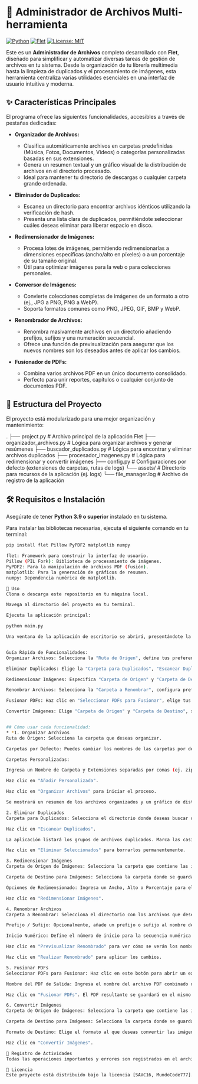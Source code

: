 # 📁 Administrador de Archivos Multi-herramienta

[![Python](https://img.shields.io/badge/Python-3.9%2B-blue?style=for-the-badge&logo=python&logoColor=white)](https://www.python.org/)
[![Flet](https://img.shields.io/badge/Flet-UI-purple?style=for-the-badge&logo=flet&logoColor=white)](https://flet.dev/)
[![License: MIT](https://img.shields.io/badge/License-MIT-yellow.svg?style=for-the-badge)](https://opensource.org/licenses/MIT)

Este es un **Administrador de Archivos** completo desarrollado con **Flet**, diseñado para simplificar y automatizar diversas tareas de gestión de archivos en tu sistema. Desde la organización de tu librería multimedia hasta la limpieza de duplicados y el procesamiento de imágenes, esta herramienta centraliza varias utilidades esenciales en una interfaz de usuario intuitiva y moderna.

## ✨ Características Principales

El programa ofrece las siguientes funcionalidades, accesibles a través de pestañas dedicadas:

* **Organizador de Archivos:**
    * Clasifica automáticamente archivos en carpetas predefinidas (Música, Fotos, Documentos, Videos) o categorías personalizadas basadas en sus extensiones.
    * Genera un resumen textual y un gráfico visual de la distribución de archivos en el directorio procesado.
    * Ideal para mantener tu directorio de descargas o cualquier carpeta grande ordenada.

* **Eliminador de Duplicados:**
    * Escanea un directorio para encontrar archivos idénticos utilizando la verificación de hash.
    * Presenta una lista clara de duplicados, permitiéndote seleccionar cuáles deseas eliminar para liberar espacio en disco.

* **Redimensionador de Imágenes:**
    * Procesa lotes de imágenes, permitiendo redimensionarlas a dimensiones específicas (ancho/alto en píxeles) o a un porcentaje de su tamaño original.
    * Útil para optimizar imágenes para la web o para colecciones personales.

* **Conversor de Imágenes:**
    * Convierte colecciones completas de imágenes de un formato a otro (ej., JPG a PNG, PNG a WebP).
    * Soporta formatos comunes como PNG, JPEG, GIF, BMP y WebP.

* **Renombrador de Archivos:**
    * Renombra masivamente archivos en un directorio añadiendo prefijos, sufijos y una numeración secuencial.
    * Ofrece una función de previsualización para asegurar que los nuevos nombres son los deseados antes de aplicar los cambios.

* **Fusionador de PDFs:**
    * Combina varios archivos PDF en un único documento consolidado.
    * Perfecto para unir reportes, capítulos o cualquier conjunto de documentos PDF.

## 📂 Estructura del Proyecto

El proyecto está modularizado para una mejor organización y mantenimiento:

.
├── project.py                # Archivo principal de la aplicación Flet
├── organizador_archivos.py   # Lógica para organizar archivos y generar resúmenes
├── buscador_duplicados.py    # Lógica para encontrar y eliminar archivos duplicados
├── procesador_imagenes.py    # Lógica para redimensionar y convertir imágenes
├── config.py                 # Configuraciones por defecto (extensiones de carpetas, rutas de logs)
└── assets/                   # Directorio para recursos de la aplicación (ej. logs)
└── file_manager.log      # Archivo de registro de la aplicación


## 🛠️ Requisitos e Instalación

Asegúrate de tener **Python 3.9 o superior** instalado en tu sistema.

Para instalar las bibliotecas necesarias, ejecuta el siguiente comando en tu terminal:

```bash
pip install flet Pillow PyPDF2 matplotlib numpy

flet: Framework para construir la interfaz de usuario.
Pillow (PIL Fork): Biblioteca de procesamiento de imágenes.
PyPDF2: Para la manipulación de archivos PDF (fusión).
matplotlib: Para la generación de gráficos de resumen.
numpy: Dependencia numérica de matplotlib.

🚀 Uso
Clona o descarga este repositorio en tu máquina local.

Navega al directorio del proyecto en tu terminal.

Ejecuta la aplicación principal:

python main.py

Una ventana de la aplicación de escritorio se abrirá, presentándote la interfaz con todas las funcionalidades.


Guía Rápida de Funcionalidades:
Organizar Archivos: Selecciona la "Ruta de Origen", define tus preferencias de carpetas (por defecto o personalizadas) y haz clic en "Organizar Archivos".

Eliminar Duplicados: Elige la "Carpeta para Duplicados", "Escanear Duplicados", revisa la lista y selecciona los archivos a "Eliminar Seleccionados".

Redimensionar Imágenes: Especifica "Carpeta de Origen" y "Carpeta de Destino", introduce las dimensiones o porcentaje deseado y "Redimensionar Imágenes".

Renombrar Archivos: Selecciona la "Carpeta a Renombrar", configura prefijos/sufijos/inicio numérico, "Previsualizar Renombrado" y luego "Realizar Renombrado".

Fusionar PDFs: Haz clic en "Seleccionar PDFs para Fusionar", elige tus archivos, ingresa un "Nombre del PDF de Salida" y "Fusionar PDFs".

Convertir Imágenes: Elige "Carpeta de Origen" y "Carpeta de Destino", selecciona el "Formato de Destino" y haz clic en "Convertir Imágenes".


## Cómo usar cada funcionalidad:
* *1. Organizar Archivos
Ruta de Origen: Selecciona la carpeta que deseas organizar.

Carpetas por Defecto: Puedes cambiar los nombres de las carpetas por defecto (Música, Fotos, Documentos, Videos).

Carpetas Personalizadas:

Ingresa un Nombre de Carpeta y Extensiones separadas por comas (ej. zip,rar,7z para una carpeta "Comprimidos").

Haz clic en "Añadir Personalizada".

Haz clic en "Organizar Archivos" para iniciar el proceso.

Se mostrará un resumen de los archivos organizados y un gráfico de distribución.

2. Eliminar Duplicados
Carpeta para Duplicados: Selecciona el directorio donde deseas buscar duplicados.

Haz clic en "Escanear Duplicados".

La aplicación listará los grupos de archivos duplicados. Marca las casillas de los archivos que deseas eliminar (el primero de cada grupo se considera el original y no está marcado por defecto).

Haz clic en "Eliminar Seleccionados" para borrarlos permanentemente.

3. Redimensionar Imágenes
Carpeta de Origen de Imágenes: Selecciona la carpeta que contiene las imágenes a redimensionar.

Carpeta de Destino para Imágenes: Selecciona la carpeta donde se guardarán las imágenes redimensionadas.

Opciones de Redimensionado: Ingresa un Ancho, Alto o Porcentaje para el redimensionamiento. Solo necesitas uno de ellos (ej. 800 en ancho, o 50 en porcentaje).

Haz clic en "Redimensionar Imágenes".

4. Renombrar Archivos
Carpeta a Renombrar: Selecciona el directorio con los archivos que deseas renombrar.

Prefijo / Sufijo: Opcionalmente, añade un prefijo o sufijo al nombre del archivo.

Inicio Numérico: Define el número de inicio para la secuencia numérica (ej. 1 para archivo_001.ext).

Haz clic en "Previsualizar Renombrado" para ver cómo se verán los nombres de los archivos antes de aplicar los cambios.

Haz clic en "Realizar Renombrado" para aplicar los cambios.

5. Fusionar PDFs
Seleccionar PDFs para Fusionar: Haz clic en este botón para abrir un explorador de archivos y seleccionar múltiples archivos PDF.

Nombre del PDF de Salida: Ingresa el nombre del archivo PDF combinado que se creará.

Haz clic en "Fusionar PDFs". El PDF resultante se guardará en el mismo directorio que el primer PDF seleccionado.

6. Convertir Imágenes
Carpeta de Origen de Imágenes: Selecciona la carpeta que contiene las imágenes a convertir.

Carpeta de Destino para Imágenes: Selecciona la carpeta donde se guardarán las imágenes convertidas.

Formato de Destino: Elige el formato al que deseas convertir las imágenes (ej. png, jpeg).

Haz clic en "Convertir Imágenes".

📝 Registro de Actividades
Todas las operaciones importantes y errores son registrados en el archivo assets/file_manager.log. Esto es útil para la depuración y para mantener un registro de las acciones realizadas por la aplicación.

📄 Licencia
Este proyecto está distribuido bajo la licencia [SAVC16, MundoCode777].
